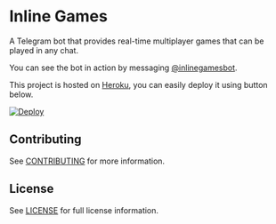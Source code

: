 # Inline Games

A Telegram bot that provides real-time multiplayer games that can be played in any chat.

You can see the bot in action by messaging [@inlinegamesbot](https://telegram.me/inlinegamesbot).

This project is hosted on [Heroku](https://heroku.com), you can easily deploy it using button below.

[![Deploy](https://www.herokucdn.com/deploy/button.svg)](https://heroku.com/deploy)

## Contributing

See [CONTRIBUTING](CONTRIBUTING.md) for more information.

## License

See [LICENSE](LICENSE.md) for full license information.
